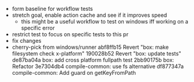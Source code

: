 
  - form baseline for workflow tests
  - stretch goal, enable action cache and see if it improves speed
      - this might be a useful workflow to test on windows iff working on a
        specific error
  - restrict test to focus on specific tests to this pr
  - fix changes
  - cherry-pick from windows/runner
      abf8ffb15 Revert "box: make filesystem check x-platform"
      190028b52 Revert "box: update tests"
      de87ba04a box: add cross platform fullpath test
      2bb90175b box: Refactor
      3e7304db4 compile-common: use fs alternative
      df877347a compile-common: Add guard on getKeyFromPath


